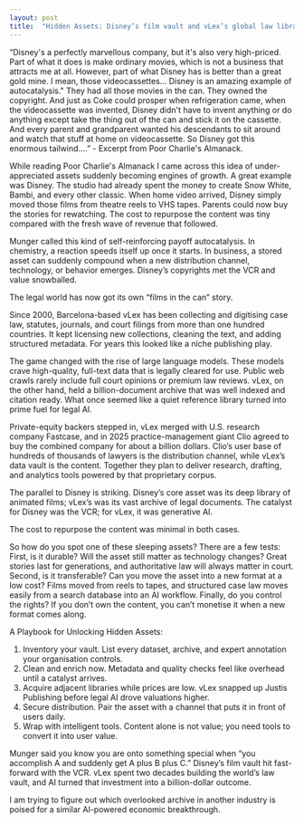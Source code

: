 ```yaml
---
layout: post
title:  "Hidden Assets: Disney’s film vault and vLex’s global law library"
---
```


“Disney's a perfectly marvellous company, but it's also very high-priced. Part of what it does is make ordinary movies, which is not a business that attracts me at all. However, part of what Disney has is better than a great gold mine. I mean, those videocassettes... Disney is an amazing example of autocatalysis." They had all those movies in the can. They owned the copyright. And just as Coke could prosper when refrigeration came, when the videocassette was invented, Disney didn't have to invent anything or do anything except take the thing out of the can and stick it on the cassette. And every parent and grandparent wanted his descendants to sit around and watch that stuff at home on videocassette. So Disney got this enormous tailwind....” - Excerpt from Poor Charlie's Almanack.

While reading Poor Charlie's Almanack I came across this idea of under-appreciated assets suddenly becoming engines of growth. A great example was Disney. The studio had already spent the money to create Snow White, Bambi, and every other classic. When home video arrived, Disney simply moved those films from theatre reels to VHS tapes. Parents could now buy the stories for rewatching. The cost to repurpose the content was tiny compared with the fresh wave of revenue that followed.

Munger called this kind of self-reinforcing payoff autocatalysis. In chemistry, a reaction speeds itself up once it starts. In business, a stored asset can suddenly compound when a new distribution channel, technology, or behavior emerges. Disney’s copyrights met the VCR and value snowballed.

The legal world has now got its own “films in the can” story.

Since 2000, Barcelona-based vLex has been collecting and digitising case law, statutes, journals, and court filings from more than one hundred countries. It kept licensing new collections, cleaning the text, and adding structured metadata. For years this looked like a niche publishing play.

The game changed with the rise of large language models. These models crave high-quality, full-text data that is legally cleared for use. Public web crawls rarely include full court opinions or premium law reviews. vLex, on the other hand, held a billion-document archive that was well indexed and citation ready. What once seemed like a quiet reference library turned into prime fuel for legal AI.

Private-equity backers stepped in, vLex merged with U.S. research company Fastcase, and in 2025 practice-management giant Clio agreed to buy the combined company for about a billion dollars. Clio’s user base of hundreds of thousands of lawyers is the distribution channel, while vLex’s data vault is the content. Together they plan to deliver research, drafting, and analytics tools powered by that proprietary corpus.

The parallel to Disney is striking. Disney’s core asset was its deep library of animated films; vLex’s was its vast archive of legal documents. The catalyst for Disney was the VCR; for vLex, it was generative AI.

The cost to repurpose the content was minimal in both cases.

So how do you spot one of these sleeping assets? There are a few tests: First, is it durable? Will the asset still matter as technology changes? Great stories last for generations, and authoritative law will always matter in court. Second, is it transferable? Can you move the asset into a new format at a low cost? Films moved from reels to tapes, and structured case law moves easily from a search database into an AI workflow. Finally, do you control the rights? If you don’t own the content, you can’t monetise it when a new format comes along.

A Playbook for Unlocking Hidden Assets:
1. Inventory your vault. List every dataset, archive, and expert annotation your organisation controls.  
2. Clean and enrich now. Metadata and quality checks feel like overhead until a catalyst arrives.  
3. Acquire adjacent libraries while prices are low. vLex snapped up Justis Publishing before legal AI drove valuations higher.  
4. Secure distribution.  Pair the asset with a channel that puts it in front of users daily.  
5. Wrap with intelligent tools. Content alone is not value; you need tools to convert it into user value.


Munger said you know you are onto something special when “you accomplish A and suddenly get A plus B plus C.” Disney’s film vault hit fast-forward with the VCR. vLex spent two decades building the world’s law vault, and AI turned that investment into a billion-dollar outcome.

I am trying to figure out which overlooked archive in another industry is poised for a similar AI-powered economic breakthrough.
